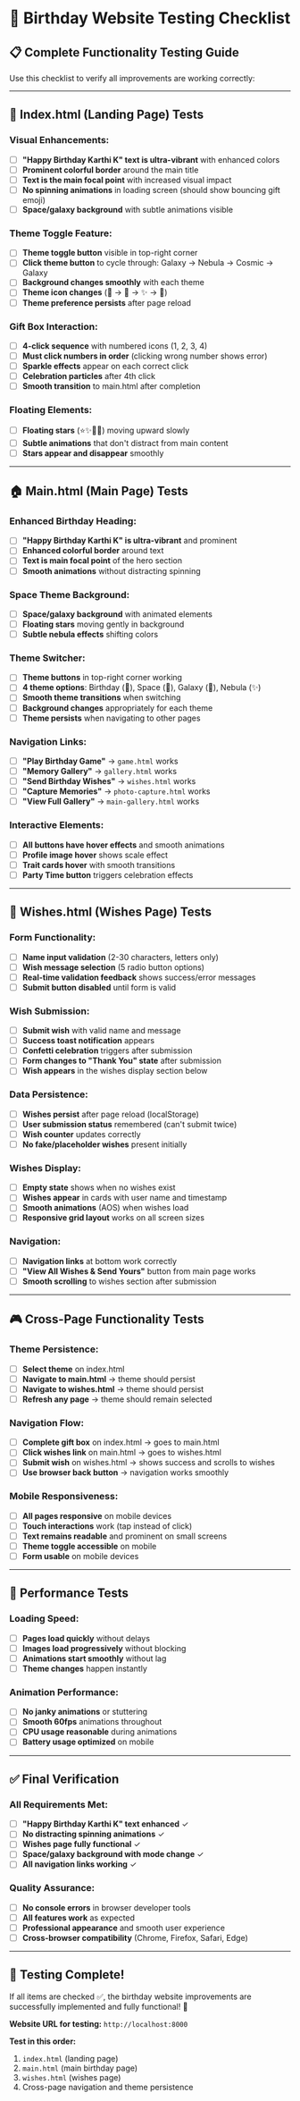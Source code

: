 # 🧪 Birthday Website Testing Checklist

## 📋 **Complete Functionality Testing Guide**

Use this checklist to verify all improvements are working correctly:

---

## 🎁 **Index.html (Landing Page) Tests**

### **Visual Enhancements:**
- [ ] **"Happy Birthday Karthi K" text is ultra-vibrant** with enhanced colors
- [ ] **Prominent colorful border** around the main title
- [ ] **Text is the main focal point** with increased visual impact
- [ ] **No spinning animations** in loading screen (should show bouncing gift emoji)
- [ ] **Space/galaxy background** with subtle animations visible

### **Theme Toggle Feature:**
- [ ] **Theme toggle button** visible in top-right corner
- [ ] **Click theme button** to cycle through: Galaxy → Nebula → Cosmic → Galaxy
- [ ] **Background changes smoothly** with each theme
- [ ] **Theme icon changes** (🌌 → 🌠 → ✨ → 🌌)
- [ ] **Theme preference persists** after page reload

### **Gift Box Interaction:**
- [ ] **4-click sequence** with numbered icons (1, 2, 3, 4)
- [ ] **Must click numbers in order** (clicking wrong number shows error)
- [ ] **Sparkle effects** appear on each correct click
- [ ] **Celebration particles** after 4th click
- [ ] **Smooth transition** to main.html after completion

### **Floating Elements:**
- [ ] **Floating stars** (⭐✨🌟💫) moving upward slowly
- [ ] **Subtle animations** that don't distract from main content
- [ ] **Stars appear and disappear** smoothly

---

## 🏠 **Main.html (Main Page) Tests**

### **Enhanced Birthday Heading:**
- [ ] **"Happy Birthday Karthi K" is ultra-vibrant** and prominent
- [ ] **Enhanced colorful border** around text
- [ ] **Text is main focal point** of the hero section
- [ ] **Smooth animations** without distracting spinning

### **Space Theme Background:**
- [ ] **Space/galaxy background** with animated elements
- [ ] **Floating stars** moving gently in background
- [ ] **Subtle nebula effects** shifting colors

### **Theme Switcher:**
- [ ] **Theme buttons** in top-right corner working
- [ ] **4 theme options**: Birthday (🎂), Space (🌌), Galaxy (🌠), Nebula (✨)
- [ ] **Smooth theme transitions** when switching
- [ ] **Background changes** appropriately for each theme
- [ ] **Theme persists** when navigating to other pages

### **Navigation Links:**
- [ ] **"Play Birthday Game"** → `game.html` works
- [ ] **"Memory Gallery"** → `gallery.html` works  
- [ ] **"Send Birthday Wishes"** → `wishes.html` works
- [ ] **"Capture Memories"** → `photo-capture.html` works
- [ ] **"View Full Gallery"** → `main-gallery.html` works

### **Interactive Elements:**
- [ ] **All buttons have hover effects** and smooth animations
- [ ] **Profile image hover** shows scale effect
- [ ] **Trait cards hover** with smooth transitions
- [ ] **Party Time button** triggers celebration effects

---

## 💌 **Wishes.html (Wishes Page) Tests**

### **Form Functionality:**
- [ ] **Name input validation** (2-30 characters, letters only)
- [ ] **Wish message selection** (5 radio button options)
- [ ] **Real-time validation feedback** shows success/error messages
- [ ] **Submit button disabled** until form is valid

### **Wish Submission:**
- [ ] **Submit wish** with valid name and message
- [ ] **Success toast notification** appears
- [ ] **Confetti celebration** triggers after submission
- [ ] **Form changes to "Thank You" state** after submission
- [ ] **Wish appears** in the wishes display section below

### **Data Persistence:**
- [ ] **Wishes persist** after page reload (localStorage)
- [ ] **User submission status** remembered (can't submit twice)
- [ ] **Wish counter** updates correctly
- [ ] **No fake/placeholder wishes** present initially

### **Wishes Display:**
- [ ] **Empty state** shows when no wishes exist
- [ ] **Wishes appear** in cards with user name and timestamp
- [ ] **Smooth animations** (AOS) when wishes load
- [ ] **Responsive grid layout** works on all screen sizes

### **Navigation:**
- [ ] **Navigation links** at bottom work correctly
- [ ] **"View All Wishes & Send Yours"** button from main page works
- [ ] **Smooth scrolling** to wishes section after submission

---

## 🎮 **Cross-Page Functionality Tests**

### **Theme Persistence:**
- [ ] **Select theme** on index.html
- [ ] **Navigate to main.html** → theme should persist
- [ ] **Navigate to wishes.html** → theme should persist
- [ ] **Refresh any page** → theme should remain selected

### **Navigation Flow:**
- [ ] **Complete gift box** on index.html → goes to main.html
- [ ] **Click wishes link** on main.html → goes to wishes.html
- [ ] **Submit wish** on wishes.html → shows success and scrolls to wishes
- [ ] **Use browser back button** → navigation works smoothly

### **Mobile Responsiveness:**
- [ ] **All pages responsive** on mobile devices
- [ ] **Touch interactions** work (tap instead of click)
- [ ] **Text remains readable** and prominent on small screens
- [ ] **Theme toggle accessible** on mobile
- [ ] **Form usable** on mobile devices

---

## 🚀 **Performance Tests**

### **Loading Speed:**
- [ ] **Pages load quickly** without delays
- [ ] **Images load progressively** without blocking
- [ ] **Animations start smoothly** without lag
- [ ] **Theme changes** happen instantly

### **Animation Performance:**
- [ ] **No janky animations** or stuttering
- [ ] **Smooth 60fps** animations throughout
- [ ] **CPU usage reasonable** during animations
- [ ] **Battery usage optimized** on mobile

---

## ✅ **Final Verification**

### **All Requirements Met:**
- [ ] **"Happy Birthday Karthi K" text enhanced** ✓
- [ ] **No distracting spinning animations** ✓
- [ ] **Wishes page fully functional** ✓
- [ ] **Space/galaxy background with mode change** ✓
- [ ] **All navigation links working** ✓

### **Quality Assurance:**
- [ ] **No console errors** in browser developer tools
- [ ] **All features work** as expected
- [ ] **Professional appearance** and smooth user experience
- [ ] **Cross-browser compatibility** (Chrome, Firefox, Safari, Edge)

---

## 🎯 **Testing Complete!**

If all items are checked ✅, the birthday website improvements are successfully implemented and fully functional! 🎉

**Website URL for testing:** `http://localhost:8000`

**Test in this order:**
1. `index.html` (landing page)
2. `main.html` (main birthday page)  
3. `wishes.html` (wishes page)
4. Cross-page navigation and theme persistence
